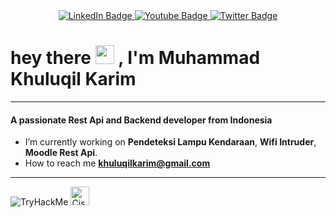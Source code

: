 <div id="header" align="center">
  <a href="#">
    <img src="https://img.shields.io/badge/LinkedIn-blue?style=for-the-badge&logo=linkedin&logoColor=white" alt="LinkedIn Badge"/>
  </a>
  <a href="#">
    <img src="https://img.shields.io/badge/YouTube-red?style=for-the-badge&logo=youtube&logoColor=white" alt="Youtube Badge"/>
  </a>
  <a href="#">
    <img src="https://img.shields.io/badge/Twitter-blue?style=for-the-badge&logo=twitter&logoColor=white" alt="Twitter Badge"/>
  </a>
</div>
<h1>
  hey there
  <img src="https://media.giphy.com/media/hvRJCLFzcasrR4ia7z/giphy.gif" width="30px"/>
  , I'm Muhammad Khuluqil Karim
</h1>
</div>

---

<h4>A passionate Rest Api and Backend developer from Indonesia</h3>

- I’m currently working on **Pendeteksi Lampu Kendaraan**, **Wifi Intruder**, **Moodle Rest Api**.
- How to reach me **khuluqilkarim@gmail.com**
---

<img src="https://tryhackme-badges.s3.amazonaws.com/Syndicats.png" alt="TryHackMe">
<img src="https://khuluqilkarim.github.io/cybersecurity-essentials.png" alt="Cisco cybersecurity essential" width="30px">

